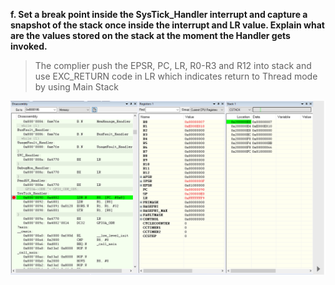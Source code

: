 **f. Set a break point inside the SysTick_Handler interrupt and capture a snapshot of the stack once inside the interrupt and LR value. Explain what are the values stored on the stack at the moment the Handler gets invoked.**
> The complier push the EPSR, PC, LR, R0-R3 and R12 into stack
> and use EXC_RETURN code in LR which indicates return to Thread mode by using Main Stack

![image of pb1f](https://github.com/cknien/embsys100/blob/master/assignment07/Problem%201/Problem%201f.PNG)
